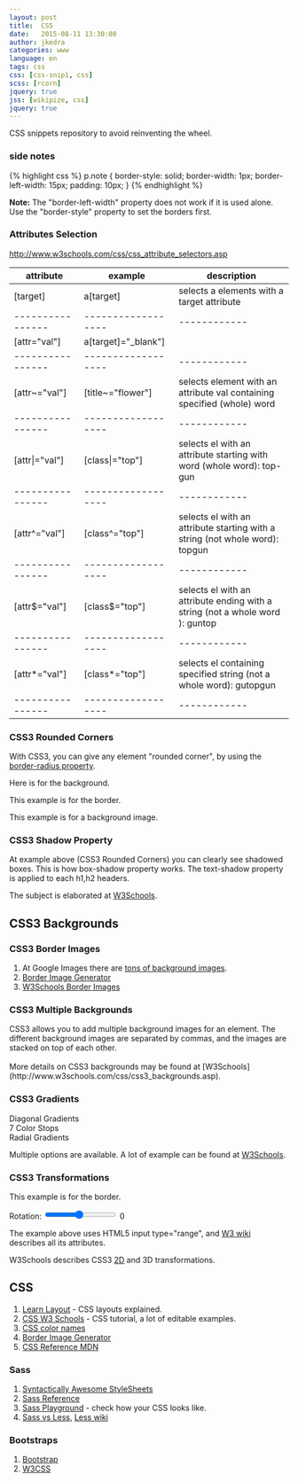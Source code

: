 ```yaml
---
layout: post
title:  CSS
date:   2015-08-11 13:30:00
author: jkedra
categories: www
language: en
tags: css
css: [css-snip1, css]
scss: [rcorn]
jquery: true
jss: [wikipize, css]
jquery: true
---
```


CSS snippets repository to avoid reinventing the wheel.


### side notes
{% highlight css %}
p.note {
    border-style: solid;
    border-width: 1px;
    border-left-width: 15px;
    padding: 10px;
}
{% endhighlight %}

<p class="note"><b>Note:</b>
    The "border-left-width" property does not work if it is used alone.
    Use the "border-style" property to set the borders first.
</p>

### Attributes Selection
http://www.w3schools.com/css/css_attribute_selectors.asp

attribute       |example           | description
----------------|------------------|------------
[target]        |a[target]         | selects <qq>a</qq> elements with a target attribute
----------------|------------------|------------
[attr="val"]   |a[target]="_blank"]|
----------------|------------------|------------
[attr~="val"]   |[title~="flower"] |selects element with an attribute val containing specified (whole) word
----------------|------------------|------------
[attr&#124;="val"]|[class&#124;="top"]|selects el with an attribute starting with word (whole word): top-gun
----------------|------------------|------------
[attr^="val"]   |[class^="top"]    |selects el with an attribute starting with a string (not whole word): topgun
----------------|------------------|------------
[attr$="val"]   |[class$="top"]    |selects el with an attribute ending with a string (not a whole word ): guntop
----------------|------------------|------------
[attr*="val"]   |[class*="top"]    |selects el containing specified string (not a whole word): gutopgun
----------------|------------------|------------

### CSS3 Rounded Corners

With CSS3, you can give any element "rounded corner", by using the
[border-radius property](http://www.w3schools.com/css/css3_borders.asp).

<p class="rcorners1">
Here is for the background.
</p>

<p class="rcorners2">
This example is for the border.
</p>

<p class="rcorners3">
This example is for a background image.
</p>

<p class="clearb"> </p>

### CSS3 Shadow Property
At example above (CSS3 Rounded Corners) you can clearly see shadowed boxes.
This is how box-shadow property works. The text-shadow property is applied
to each h1,h2 headers.

The subject is elaborated at
[W3Schools](http://www.w3schools.com/css/css3_shadows.asp).

## CSS3 Backgrounds

### CSS3 Border Images

1. At Google Images there are
   [tons of background images](https://www.google.com/search?tbm=isch&q=border+image+png).
2. [Border Image Generator](http://border-image.com)
3. [W3Schools Border Images](http://www.w3schools.com/css/css3_border_images.asp)

### CSS3 Multiple Backgrounds

<div id="background1">
CSS3 allows you to add multiple background images for an element.
The different background images are separated by commas,
and the images are stacked on top of each other.
</div>

<br>
More details on CSS3 backgrounds may be found at
[W3Schools](http://www.w3schools.com/css/css3_backgrounds.asp).

### CSS3 Gradients

<div class="grbox" id="grad1">Diagonal Gradients</div>
<div class="grbox" id="grad2">7 Color Stops</div>
<div class="grbox" id="grad3">Radial Gradients</div>
<div class="clearb"></div>

Multiple options are available. A lot of example can be found
at [W3Schools](http://www.w3schools.com/css/css3_gradients.asp).

### CSS3 Transformations

<p class="rcorners2" id="id1">
This example is for the border.
</p>

<form oninput="result.value=parseInt(rotation.value)">
  Rotation:
  <input type="range" name="rotation" min="-90" max="+90" value="0">
  <output name="result">0</output>
</form>
<p class="clearb"> </p>

The example above uses HTML5 <qq>input type="range"</qq>,
and [W3 wiki](https://www.w3.org/wiki/HTML/Elements/input/range)
describes all its attributes.

W3Schools describes CSS3 [2D](http://www.w3schools.com/css/css3_2dtransforms.asp)
and 3D transformations.


## CSS
1. [Learn Layout](http://learnlayout.com/) - CSS layouts explained.
2. [CSS W3 Schools][csslrn1] - CSS tutorial, a lot of editable examples.
3. [CSS color names][csscol1]
4. [Border Image Generator](http://border-image.com)
5. [CSS Reference MDN](https://developer.mozilla.org/en-US/docs/Web/CSS/Reference)

### Sass
1. [Syntactically Awesome StyleSheets][Sass]
2. [Sass Reference][sassref]
3. [Sass Playground](saasmeister.com) - check how your CSS looks like.
4. [Sass vs Less](https://css-tricks.com/sass-vs-less/),
   [Less wiki](we:Less_%28stylesheet_language%29)

### Bootstraps
1. [Bootstrap](http://getbootstrap.com/)
2. [W3CSS](http://www.w3schools.com/w3css/default.asp)

[csslrn1]:     http://www.w3schools.com/css/
[cssref1]:     http://www.w3schools.com/cssref/
[csscol1]:     http://www.w3schools.com/cssref/css_colornames.asp
[ltw]:         https://developer.mozilla.org/en-US/Learn
[js-basics]:   https://developer.mozilla.org/en-US/Learn/Getting_started_with_the_web/JavaScript_basics
[sass]:        http://sass-lang.com/guide
[sassref]:     http://sass-lang.com/documentation/file.SASS_REFERENCE.html

